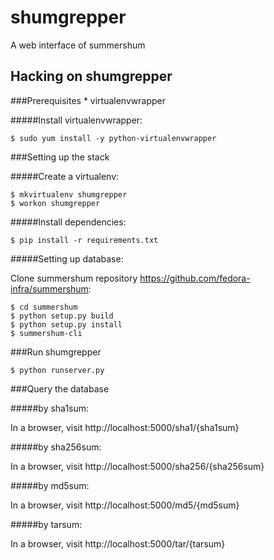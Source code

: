 shumgrepper
===========

A web interface of summershum

Hacking on shumgrepper
----------------------

###Prerequisites
    * virtualenvwrapper
    
#####Install virtualenvwrapper:

    $ sudo yum install -y python-virtualenvwrapper

###Setting up the stack

#####Create a virtualenv:

    $ mkvirtualenv shumgrepper
    $ workon shumgrepper

#####Install dependencies:

    $ pip install -r requirements.txt
 
#####Setting up database:
  
Clone summershum repository https://github.com/fedora-infra/summershum:
    
    $ cd summershum
    $ python setup.py build
    $ python setup.py install
    $ summershum-cli
    
    
###Run shumgrepper

    $ python runserver.py

###Query the database

#####by sha1sum:

In a browser, visit http://localhost:5000/sha1/{sha1sum}

#####by sha256sum:

In a browser, visit http://localhost:5000/sha256/{sha256sum}

#####by md5sum:

In a browser, visit http://localhost:5000/md5/{md5sum}

#####by tarsum:

In a browser, visit http://localhost:5000/tar/{tarsum}
